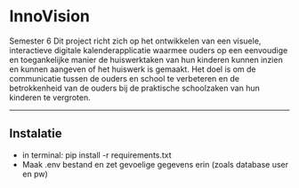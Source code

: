 # InnoVision
Semester 6
Dit project richt zich op het ontwikkelen van een visuele, interactieve digitale kalenderapplicatie waarmee ouders op een eenvoudige en toegankelijke manier de huiswerktaken van hun kinderen kunnen inzien en kunnen aangeven of het huiswerk is gemaakt.
Het doel is om de communicatie tussen de ouders en school te verbeteren en de betrokkenheid van de ouders bij de praktische schoolzaken van hun kinderen te vergroten.

---

## Instalatie
- in terminal: pip install -r requirements.txt
- Maak .env bestand en zet gevoelige gegevens erin (zoals database user en pw)
